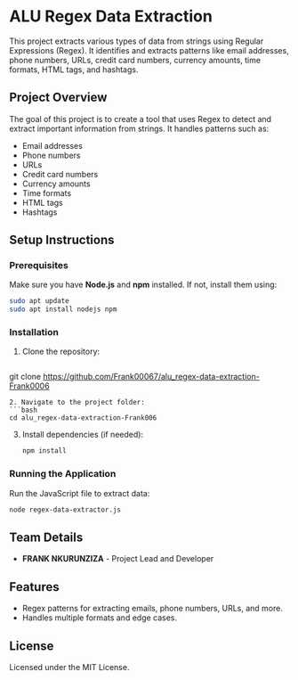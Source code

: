 # ALU Regex Data Extraction

This project extracts various types of data from strings using Regular Expressions (Regex). It identifies and extracts patterns like email addresses, phone numbers, URLs, credit card numbers, currency amounts, time formats, HTML tags, and hashtags.

## Project Overview
The goal of this project is to create a tool that uses Regex to detect and extract important information from strings. It handles patterns such as:
- Email addresses
- Phone numbers
- URLs
- Credit card numbers
- Currency amounts
- Time formats
- HTML tags
- Hashtags

## Setup Instructions

### Prerequisites
Make sure you have **Node.js** and **npm** installed. If not, install them using:
```bash
sudo apt update
sudo apt install nodejs npm
```

### Installation
1. Clone the repository:
   ```bash
git clone https://github.com/Frank00067/alu_regex-data-extraction-Frank0006
   ```
2. Navigate to the project folder:
   ```bash
   cd alu_regex-data-extraction-Frank006
   ```
3. Install dependencies (if needed):
   ```bash
   npm install
   ```

### Running the Application
Run the JavaScript file to extract data:
```bash
node regex-data-extractor.js
```

## Team Details

- **FRANK NKURUNZIZA** - Project Lead and Developer

## Features

- Regex patterns for extracting emails, phone numbers, URLs, and more.
- Handles multiple formats and edge cases.

## License

Licensed under the MIT License.
